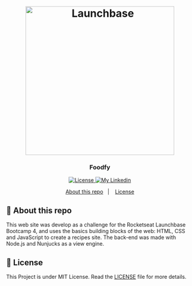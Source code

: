 <h1 align="center">
    <img alt="Launchbase" src="https://storage.googleapis.com/golden-wind/bootcamp-launchbase/logo.png" width="400px" />
</h1>

<h3 align="center">
  Foodfy
</h3>

<p align="center">

  <a href="/LICENSE" >
    <img alt="License" src="https://img.shields.io/badge/license-MIT-%23F8952D">
  </a>

  <a href="https://www.linkedin.com/in/felipe-pontes-dev/" >
   <img alt="My Linkedin" src="https://img.shields.io/badge/-Felipe-%230077B5?style=social&logo=linkedin">
  </a>
</p>

<p align="center">
  <a href="#rocket-about-this-repo">About this repo</a>&nbsp;&nbsp;&nbsp;|&nbsp;&nbsp;&nbsp;
  <a href="#memo-license">License</a>
</p>

## :rocket: About this repo

This web site was develop as a challenge for the Rocketseat Launchbase Bootcamp 4, and uses the basics building blocks of the web: HTML, CSS and JavaScript to create a recipes site. The back-end was made with Node.js and Nunjucks as a view engine.

## :memo: License

This Project is under MIT License. Read the [LICENSE](./LICENSE) file for more details.